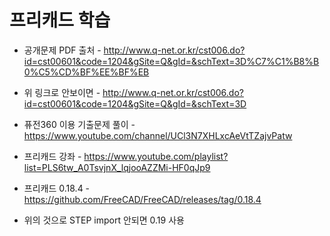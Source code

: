 # 프리캐드 학습

* 공개문제 PDF 출처 - http://www.q-net.or.kr/cst006.do?id=cst00601&code=1204&gSite=Q&gId=&schText=3D%C7%C1%B8%B0%C5%CD%BF%EE%BF%EB
* 위 링크로 안보이면 - http://www.q-net.or.kr/cst006.do?id=cst00601&code=1204&gSite=Q&gId=&schText=3D

* 퓨전360 이용 기출문제 풀이 - https://www.youtube.com/channel/UCl3N7XHLxcAeVtTZajvPatw
* 프리캐드 강좌 - https://www.youtube.com/playlist?list=PLS6tw_A0TsvjnX_lqjooAZZMi-HF0qJp9

* 프리캐드 0.18.4 - https://github.com/FreeCAD/FreeCAD/releases/tag/0.18.4
* 위의 것으로 STEP import 안되면 0.19 사용
